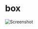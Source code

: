 # box
 
![Screenshot](https://github.com/Dhrumit2003/box/assets/141128230/ecb71013-95bd-4afe-9114-24a4827a441c)
